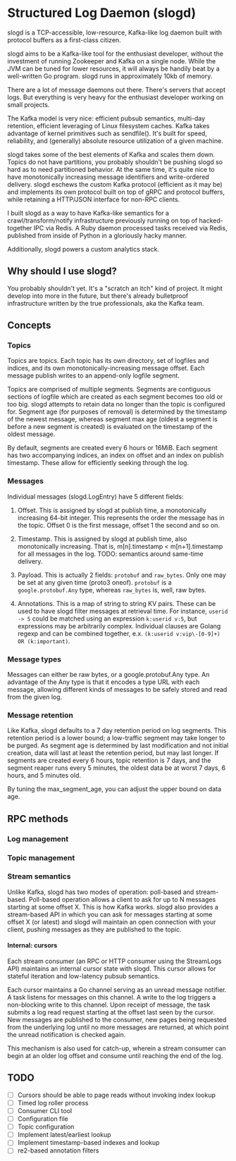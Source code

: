 # Structured Log Daemon (slogd)

slogd is a TCP-accessible, low-resource, Kafka-like log daemon built with protocol buffers
as a first-class citizen.

slogd aims to be a Kafka-like tool for the enthusiast developer, without the investment of
running Zookeeper and Kafka on a single node. While the JVM can be tuned for lower resources,
it will always be handily beat by a well-written Go program. slogd runs in approximately 10kb
of memory.

There are a lot of message daemons out there. There's servers that accept logs. But everything 
is very heavy for the enthusiast developer working on small projects.

The Kafka model is very nice: efficient pubsub semantics, multi-day retention, efficient leveraging
of Linux filesystem caches. Kafka takes advantage of kernel primitives such as sendfile(). It's
built for speed, reliability, and (generally) absolute resource utilization of a given machine.

slogd takes some of the best elements of Kafka and scales them down. Topics do not have partitions, you
probably shouldn't be pushing slogd so hard as to need partitioned behavior. At the same time, 
it's quite nice to have monotonically increasing message identifiers and write-ordered delivery.
slogd eschews the custom Kafka protocol (efficient as it may be) and implements its own protocol
built on top of gRPC and protocol buffers, while retaining a HTTP/JSON interface for non-RPC
clients.

I built slogd as a way to have Kafka-like semantics for a crawl/transform/notify infrastructure
previously running on top of hacked-together IPC via Redis. A Ruby daemon processed tasks
received via Redis, published from inside of Python in a gloriously hacky manner.

Additionally, slogd powers a custom analytics stack.

## Why should I use slogd?

You probably shouldn't yet. It's a "scratch an itch" kind of project. It might develop into more
in the future, but there's already bulletproof infrastructure written by the true professionals,
aka the Kafka team.

## Concepts

### Topics

Topics are topics. Each topic has its own directory, set of logfiles and indices, and its own
monotonically-increasing message offset. Each message publish writes to an append-only logfile
segment.

Topics are comprised of multiple segments. Segments are contiguous sections of logfile which are
created as each segment becomes too old or too big. slogd attempts to retain data no longer than
the topic is configured for. Segment age (for purposes of removal) is determined by the timestamp
of the newest message, whereas segment max age (oldest a segment is before a new segment is created)
is evaluated on the timestamp of the oldest message.

By default, segments are created every 6 hours or 16MiB. Each segment has two accompanying indices,
an index on offset and an index on publish timestamp. These allow for efficiently seeking through
the log.

### Messages

Individual messages (slogd.LogEntry) have 5 different fields:

1) Offset. This is assigned by slogd at publish time, a monotonically increasing 64-bit integer.
This represents the order the message has in the topic. Offset 0 is the first message, offset 1 the
second and so on.

2) Timestamp. This is assigned by slogd at publish time, also monotonically increasing. That is,
m[n].timestamp < m[n+1].timestamp for all messages in the log. TODO: semantics around same-time delivery.

3) Payload. This is actually 2 fields: `protobuf` and `raw_bytes`. Only one may be set at any
given time (proto3 oneof). `protobuf` is a `google.protobuf.Any` type, whereas `raw_bytes` is,
well, raw bytes.

4) Annotations. This is a map of string to string KV pairs. These can be used to have slogd filter
messages at retrieval time. For instance, `userid -> 5` could be matched using an expression `k:userid v:5`,
but expressions may be arbitrarily complex. Individual clauses are Golang regexp and can be combined together, e.x.
`(k:userid v:vip\-[0-9]+) OR (k:important)`. 

### Message types

Messages can either be raw bytes, or a google.protobuf.Any type. An advantage of the Any type is
that it encodes a type URL with each message, allowing different kinds of messages to be safely
stored and read from the given log.

### Message retention

Like Kafka, slogd defaults to a 7 day retention period on log segments. This retention period is a
lower bound; a low-traffic segment may take longer to be purged. As segment age is determined by
last modification and not initial creation, data will last at least the retention period, but may
last longer. If segments are created every 6 hours, topic retention is 7 days, and the segment reaper
runs every 5 minutes, the oldest data be at worst 7 days, 6 hours, and 5 minutes old.

By tuning the max_segment_age, you can adjust the upper bound on data age.

## RPC methods

### Log management

### Topic management

### Stream semantics

Unlike Kafka, slogd has two modes of operation: poll-based and stream-based. Poll-based operation 
allows a client to ask for up to N messages starting at some offset X. This is how Kafka works. 
slogd also provides a stream-based API in which you can ask for messages starting at some offset X
(or latest) and slogd will maintain an open connection with your client, pushing messages as they
are published to the topic.

#### Internal: cursors

Each stream consumer (an RPC or HTTP consumer using the StreamLogs API) maintains an internal cursor 
state with slogd. This cursor allows for stateful iteration and low-latency pubsub semantics.

Each cursor maintains a Go channel serving as an unread message notifier. A task listens for messages on
this channel. A write to the log triggers a non-blocking write to this channel. Upon receipt of message,
the task submits a log read request starting at the offset last seen by the cursor. New messages are 
published to the consumer, new pages being requested from the underlying log until no more messages are 
returned, at which point the unread notification is checked again.

This mechanism is also used for catch-up, wherein a stream consumer can begin at an older log offset
and consume until reaching the end of the log.

## TODO

- [ ] Cursors should be able to page reads without invoking index lookup
- [ ] Timed log roller process
- [ ] Consumer CLI tool
- [ ] Configuration file
- [ ] Topic configuration
- [ ] Implement latest/earliest lookup
- [ ] Implement timestamp-based indexes and lookup
- [ ] re2-based annotation filters